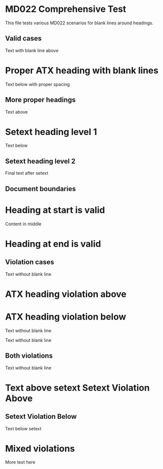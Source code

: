 # MD022 Comprehensive Test

This file tests various MD022 scenarios for blank lines around headings.

## Valid cases

Text with blank line above

# Proper ATX heading with blank lines

Text below with proper spacing


## More proper headings

Text above

Setext heading level 1
======================

Text below

Setext heading level 2  
----------------------

Final text after setext

## Document boundaries

# Heading at start is valid

Content in middle

# Heading at end is valid

## Violation cases

Text without blank line
# ATX heading violation above

# ATX heading violation below
Text without blank line

Text without blank line
## Both violations
Text without blank line

Text above setext
Setext Violation Above
======================

Setext Violation Below
----------------------
Text below setext

Mixed violations
================
More text here